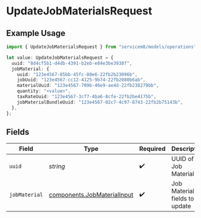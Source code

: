 # UpdateJobMaterialsRequest

## Example Usage

```typescript
import { UpdateJobMaterialsRequest } from "servicem8/models/operations";

let value: UpdateJobMaterialsRequest = {
  uuid: "8d4cf5b1-d4db-4391-b2eb-e84e3be3938f",
  jobMaterial: {
    uuid: "123e4567-85bb-45fc-80e6-22fb2b23096b",
    jobUuid: "123e4567-cc12-4125-9b74-22fb2080b6ab",
    materialUuid: "123e4567-709b-46e9-ae4d-22fb238279bb",
    quantity: "<value>",
    taxRateUuid: "123e4567-3cf7-4ba6-8cfe-22fb2be4175b",
    jobMaterialBundleUuid: "123e4567-02c7-4c97-8743-22fb2b75143b",
  },
};
```

## Fields

| Field                                                                      | Type                                                                       | Required                                                                   | Description                                                                |
| -------------------------------------------------------------------------- | -------------------------------------------------------------------------- | -------------------------------------------------------------------------- | -------------------------------------------------------------------------- |
| `uuid`                                                                     | *string*                                                                   | :heavy_check_mark:                                                         | UUID of the Job Material                                                   |
| `jobMaterial`                                                              | [components.JobMaterialInput](../../models/components/jobmaterialinput.md) | :heavy_check_mark:                                                         | Job Material fields to update                                              |